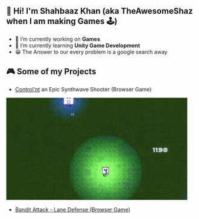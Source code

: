 ##  👋 Hi! I'm Shahbaaz Khan (aka TheAwesomeShaz when I am making Games 🕹)


- 🔭 I’m currently working on <b>Games</b> 
- 🌱 I’m currently learning <b>Unity Game Development </b>
- 😁 The Answer to our every problem is a google search away  

<!--
**ShahbaazKhan-TheAwesomeShaz/ShahbaazKhan-TheAwesomeShaz** is a ✨ _special_ ✨ repository because its `README.md` (this file) appears on your GitHub profile.

-->

## 🎮 Some of my Projects
- [Control'nt](https://theawesomeshaz.itch.io/control-nt) an Epic Synthwave Shooter (Browser Game)
<p align="left"><img src="https://github.com/ShahbaazKhan-TheAwesomeShaz/ShahbaazKhan-TheAwesomeShaz/blob/master/Control'nt%20GIF.gif" alt="cool GIF"></p>


- [Bandit Attack - Lane Defense (Browser Game)](https://theawesomeshaz.itch.io/bandit-attack)






